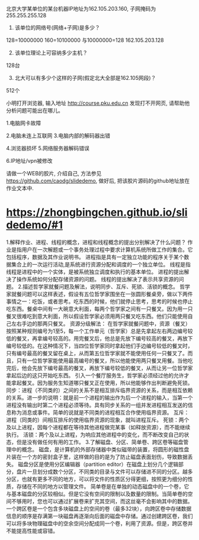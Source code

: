 
北京大学某单位的某台机器IP地址为162.105.203.160, 子网掩码为255.255.255.128


1) 该单位的网络号(网络+子网)是多少？


128=10000000
160=10100000
与10000000=128
162.105.203.128


2) 该单位理论上可容纳多少主机？


128台


3) 北大可以有多少个这样的子网(假定北大全部是162.105网段)？


512个


小明打开浏览器, 输入地址 http://course.pku.edu.cn 发现打不开网页, 请帮助他分析问题可能出在哪儿。


1.电脑网卡故障

2.电脑未连上互联网
3.电脑内部的解码器出错

4.浏览器损坏
5.网络服务器解码错误

6.IP地址/vpn被修改



请做一个WEB的胶片, 介绍自己, 方法参见 https://github.com/caodg/slidedemo, 做好后, 把该胶片源码的github地址放在作业文本中.

https://zhongbingchen.github.io/slidedemo/#1
=======
1.解释作业、进程、线程的概念，进程和线程概念的提出分别解决了什么问题？
作业是指用户在一次解题或一个事务处理过程中要求计算机系统所做工作的集合。它包括程序，数据及其作业说明书。
进程指是具有一定独立功能的程序关于某个数据集合上的一次运行活动,是系统进行资源分配和调度的一个独立单位。
线程是指线程是进程中的一个实体，是被系统独立调度和执行的基本单位。
进程的提出解决了操作系统如何分配存储资源的问题。
线程的提出解决了表示共享资源的问题。
2.描述哲学家就餐问题及解法，说明同步、互斥、死锁、活锁的概念。
哲学家就餐问题可以这样表述，假设有五位哲学家围坐在一张圆形餐桌旁，做以下两件事情之一：吃饭，或者思考。吃东西的时候，他们就停止思考，思考的时候也停止吃东西。餐桌中间有一大碗意大利面，每两个哲学家之间有一只餐叉。因为用一只餐叉很难吃到意大利面，所以假设哲学家必须用两只餐叉吃东西。他们只能使用自己左右手边的那两只餐叉。
资源分级解法：
在哲学家就餐问题中，资源（餐叉）按照某种规则编号为1至5，每一个工作单元（哲学家）总是先拿起左右两边编号较低的餐叉，再拿编号较高的。用完餐叉后，他总是先放下编号较高的餐叉，再放下编号较低的。在这种情况下，当四位哲学家同时拿起他们手边编号较低的餐叉时，只有编号最高的餐叉留在桌上，从而第五位哲学家就不能使用任何一只餐叉了。而且，只有一位哲学家能使用最高编号的餐叉，所以他能使用两只餐叉用餐。当他吃完后，他会先放下编号最高的餐叉，再放下编号较低的餐叉，从而让另一位哲学家拿起后边的这只开始吃东西。
引入一个餐厅服务生，哲学家必须经过他的允许才能拿起餐叉。因为服务生知道哪只餐叉正在使用，所以他能够作出判断避免死锁。
同步：进程（不同类的）之间的关系不是相互排斥临界资源的关系，而是相互依赖的关系。进一步的说明：就是前一个进程的输出作为后一个进程的输入，当第一个进程没有输出时第二个进程必须等待。具有同步关系的一组并发进程相互发送的信息称为消息或事件。简单的说就是不同类的进程相互合作使用临界资源。
互斥：进程（同类的）间相互排斥的使用临界资源的现象，就叫进程互斥。
死锁：两个及以上进程，因每个进程都在等待其他进程做完某事（如释放资源），而不能继续执行。
活锁：两个及以上进程，为响应其他进程中的变化，而不断改变自己的状态，但是没有做任何有用的工作。
3.了解磁盘、分区、简单卷、跨区卷等磁盘管理中的概念。
磁盘，是计算机的外部存储器中类似磁带的装置，将圆形的磁性盘片装在一个方的密封盒子里，这样做的目的是为了防止磁盘表面划伤，导致数据丢失。
磁盘分区是使用分区编辑器（partition editor）在磁盘上划分几个逻辑部分，盘片一旦划分成数个分区，不同类的目录与文件可以存储进不同的分区。越多分区，也就有更多不同的地方，可以将文件的性质区分得更细，按照更为细分的性质，存储在不同的地方以管理文件。
简单卷是在单独的动态磁盘中的一个卷，它与基本磁盘的分区较相似。但是它没有空间的限制以及数量的限制。当简单卷的空间不够用时，您也可以通过扩展卷来扩充其空间，而这丝毫不会影响其中的数据。
一个跨区卷是一个包含多块磁盘上的空间的卷（最多32块），向跨区卷中存储数据信息的顺序是存满第一块磁盘再逐渐向后面的磁盘中存储。通过创建跨区卷，我们可以将多块物理磁盘中的空余空间分配成同一个卷，利用了资源。但是，跨区卷并不能提高性能或容错。

